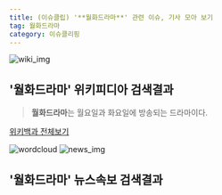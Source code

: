 ```yaml
---
title: (이슈클립) '**월화드라마**' 관련 이슈, 기사 모아 보기
tag: 월화드라마
category: 이슈클리핑
---
```

![wiki_img](https://user-images.githubusercontent.com/42597476/44503234-41136a80-a6d0-11e8-9071-6fc6418eafe4.png)
## **'**월화드라마**'** 위키피디아 검색결과
>**월화드라마**는 월요일과 화요일에 방송되는 드라마이다.

<a href="https://ko.wikipedia.org/wiki/월화드라마" target="_blank">위키백과 전체보기</a>

![wordcloud](https://s3.ap-northeast-2.amazonaws.com/lyrics101-wordcloud/2018-10-01-1538387907.png)
![news_img](https://user-images.githubusercontent.com/42597476/44507050-1206f400-a6e4-11e8-8d98-7ffbfebb353f.png)
## **'**월화드라마**'** 뉴스속보 검색결과

